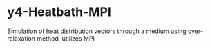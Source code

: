 # y4-Heatbath-MPI
Simulation of heat distribution vectors through a medium using over-relaxation method, utilizes MPI
